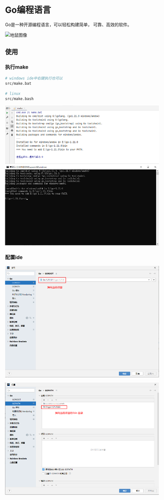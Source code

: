 # Go编程语言

Go是一种开源编程语言，可以轻松构建简单，
可靠、高效的软件。

![地鼠图像](https://golang.org/doc/gopher/fiveyears.jpg)

## 使用
### 执行make
```sh
# windows ide中右键执行也可以
src/make.bat

# linux
src/make.bash
```
![img_3.png](img_3.png)
![img_2.png](img_2.png)

### 配置ide
![img.png](img.png)

![img_1.png](img_1.png)

